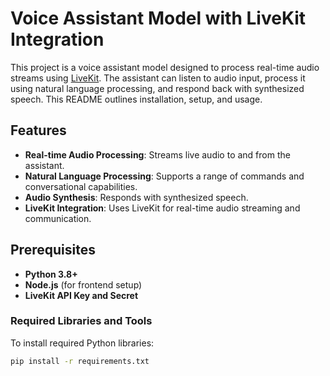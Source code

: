 # Voice Assistant Model with LiveKit Integration

This project is a voice assistant model designed to process real-time audio streams using [LiveKit](https://livekit.io/). The assistant can listen to audio input, process it using natural language processing, and respond back with synthesized speech. This README outlines installation, setup, and usage.

## Features
- **Real-time Audio Processing**: Streams live audio to and from the assistant.
- **Natural Language Processing**: Supports a range of commands and conversational capabilities.
- **Audio Synthesis**: Responds with synthesized speech.
- **LiveKit Integration**: Uses LiveKit for real-time audio streaming and communication.

## Prerequisites

- **Python 3.8+**
- **Node.js** (for frontend setup)
- **LiveKit API Key and Secret**

### Required Libraries and Tools

To install required Python libraries:

```bash
pip install -r requirements.txt
